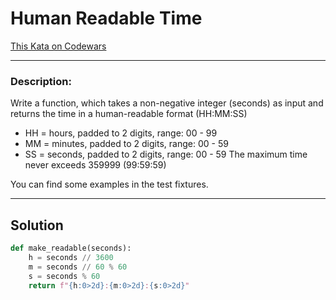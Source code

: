 # Human Readable Time

[This Kata on Codewars](https://www.codewars.com/kata/52685f7382004e774f0001f7)

---

### Description:

Write a function, which takes a non-negative integer (seconds) as input and returns the time in a human-readable format (HH:MM:SS)

- HH = hours, padded to 2 digits, range: 00 - 99
- MM = minutes, padded to 2 digits, range: 00 - 59
- SS = seconds, padded to 2 digits, range: 00 - 59
The maximum time never exceeds 359999 (99:59:59)

You can find some examples in the test fixtures.

---

## Solution

```python
def make_readable(seconds):
    h = seconds // 3600
    m = seconds // 60 % 60
    s = seconds % 60
    return f"{h:0>2d}:{m:0>2d}:{s:0>2d}"
```
